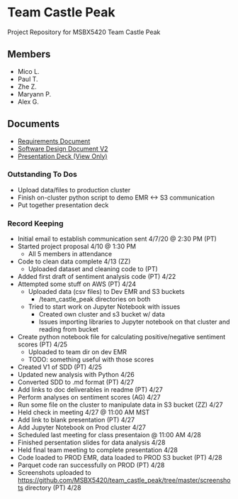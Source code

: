 # Team Castle Peak
Project Repository for MSBX5420 Team Castle Peak

## Members
- Mico L.
- Paul T.
- Zhe Z.
- Maryann P.
- Alex G.

## Documents
- [Requirements Document](https://github.com/MSBX5420/team_castle_peak/blob/master/Requirements.md)
- [Software Design Document V2](https://github.com/MSBX5420/team_castle_peak/blob/master/MSBX5420-SDD-V2.md)
- [Presentation Deck (View Only)](https://docs.google.com/presentation/d/1WwStrpsOf7392VhusVur28uPIXCDzI58TW1lG70Ul6I/edit?usp=sharing)

### Outstanding To Dos
- Upload data/files to production cluster
- Finish on-cluster python script to demo EMR <-> S3 communication
- Put together presentation deck

### Record Keeping
- Initial email to establish communication sent 4/7/20 @ 2:30 PM (PT)
- Started project proposal 4/10 @ 1:30 PM
  - All 5 members in attendance
- Code to clean data complete 4/13 (ZZ)
  - Uploaded dataset and cleaning code to (PT)
- Added first draft of sentiment analysis code (PT) 4/22 
- Attempted some stuff on AWS (PT) 4/24
  - Uploaded data (csv files) to Dev EMR and S3 buckets
    - /team_castle_peak directories on both
  - Tried to start work on Jupyter Notebook with issues
    - Created own cluster and s3 bucket w/ data
    - Issues importing libraries to Jupyter notebook on that cluster and reading from bucket
- Create python notebook file for calculating positive/negative sentiment scores (PT) 4/25
  - Uploaded to team dir on dev EMR
  - TODO: something useful with those scores
- Created V1 of SDD (PT) 4/25
- Updated new analysis with Python 4/26
- Converted SDD to .md format (PT) 4/27
- Add links to doc deliverables in readme (PT) 4/27
- Perform analyses on sentiment scores (AG) 4/27
- Run some file on the cluster to manipulate data in S3 bucket (ZZ) 4/27
- Held check in meeting 4/27 @ 11:00 AM MST
- Add link to blank presentation (PT) 4/27
- Add Jupyter Notebook on Prod cluster 4/27
- Scheduled last meeting for class presentaion @ 11:00 AM 4/28
- Finished persentation slides for data analysis 4/28
- Held final team meeting to complete presentation 4/28
- Code loaded to PROD EMR, data loaded to PROD S3 bucket (PT) 4/28
- Parquet code ran successfully on PROD (PT) 4/28
- Screenshots uploaded to https://github.com/MSBX5420/team_castle_peak/tree/master/screenshots directory (PT) 4/28

